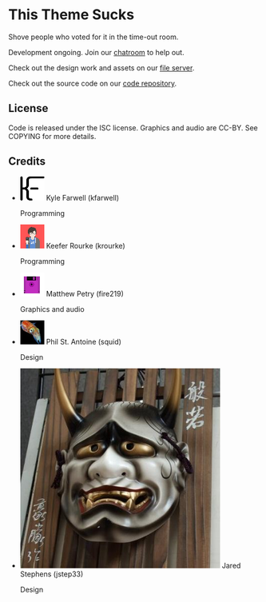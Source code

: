 This Theme Sucks
================
Shove people who voted for it in the time-out room.

Development ongoing. Join our [chatroom](https://gelato.krourke.org/) to help out.

Check out the design work and assets on our
[file server](https://files.gelatolabs.xyz/index.php/s/rm1B55WvKd2Xs6Z).

Check out the source code on our
[code repository](https://git.gelatolabs.xyz/gelato/thisthemesucks).

License
-------
Code is released under the ISC license. Graphics and audio are CC-BY. See
COPYING for more details.
                
Credits
-------
<ul class="collection">
  <li class="collection-item avatar">
    <img src="/img/kfarwell.png" class="avatar-img">
    <span class="title">Kyle Farwell (kfarwell)</span>
    <p>Programming</p>
    <a href="https://kfarwell.org/" class="secondary-content"><i class="mdi mdi-web"></i></a>
  </li>
  <li class="collection-item avatar">
    <img src="/img/krourke.png" class="avatar-img">
    <span class="title">Keefer Rourke (krourke)</span>
    <p>Programming</p>
    <a href="https://krourke.org/" class="secondary-content"><i class="mdi mdi-web"></i></a>
  </li>
  <li class="collection-item avatar">
    <img src="/img/fire219.png" class="avatar-img">
    <span class="title">Matthew Petry (fire219)</span>
    <p>Graphics and audio</p>
    <a href="https://fire219.kotori.me/" class="secondary-content"><i class="mdi mdi-web"></i></a>
  </li>
  <li class="collection-item avatar">
    <img src="/img/squid.jpg" class="avatar-img">
    <span class="title">Phil St. Antoine (squid)</span>
    <p>Design</p>
    <a href="https://phil.guhnoo.org/" class="secondary-content"><i class="mdi mdi-web"></i></a>
  </li>
  <li class="collection-item avatar">
    <img src="/img/jstep33.jpg" class="avatar-img">
    <span class="title">Jared Stephens (jstep33)</span>
    <p>Design</p>
    <a href="https://github.com/JStephens33" class="secondary-content"><i class="mdi mdi-web"></i></a>
  </li>
</ul>
